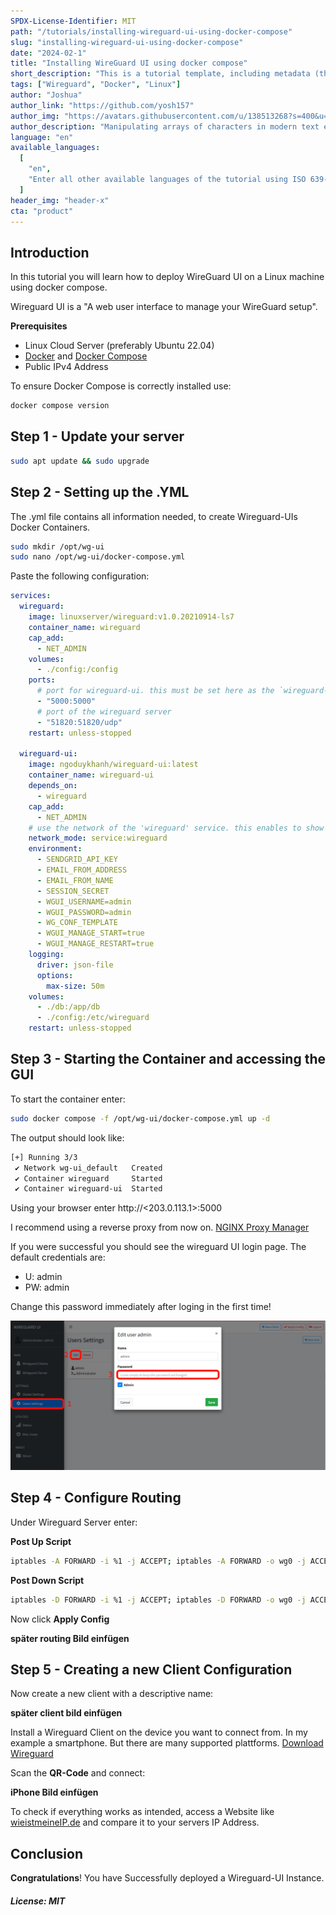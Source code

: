 ```yaml
---
SPDX-License-Identifier: MIT
path: "/tutorials/installing-wireguard-ui-using-docker-compose"
slug: "installing-wireguard-ui-using-docker-compose"
date: "2024-02-1"
title: "Installing WireGuard UI using docker compose"
short_description: "This is a tutorial template, including metadata (the first few lines before the actual tutorial). Please fill in as much as possible. If you don't know what to put somewhere, just leave it empty, the Community Manager will fill it for you. Your description should be less than 160 characters."
tags: ["Wireguard", "Docker", "Linux"]
author: "Joshua"
author_link: "https://github.com/yosh157"
author_img: "https://avatars.githubusercontent.com/u/138513268?s=400&u=5538bec7567a213c98bef37874f88d623bdb45de&v=4"
author_description: "Manipulating arrays of characters in modern text editors that need more RAM than we used to fly to the moon. But it's super awesome..."
language: "en"
available_languages:
  [
    "en",
    "Enter all other available languages of the tutorial using ISO 639-1 codes",
  ]
header_img: "header-x"
cta: "product"
---
```


## Introduction

In this tutorial you will learn how to deploy WireGuard UI on a Linux machine using docker compose.

Wireguard UI is a "A web user interface to manage your WireGuard setup".

**Prerequisites**

- Linux Cloud Server (preferably Ubuntu 22.04)
- [Docker](https://docs.docker.com/engine/install/ubuntu/) and [Docker Compose](https://docs.docker.com/compose/install/linux/)
- Public IPv4 Address

To ensure Docker Compose is correctly installed use:

```bash
docker compose version
```

## Step 1 - Update your server

```bash
sudo apt update && sudo upgrade
```
## Step 2 - Setting up the .YML

The .yml file contains all information needed, 
to create Wireguard-UIs Docker Containers.



```bash
sudo mkdir /opt/wg-ui
sudo nano /opt/wg-ui/docker-compose.yml
```
Paste the following configuration:

```YAML
services:
  wireguard:
    image: linuxserver/wireguard:v1.0.20210914-ls7
    container_name: wireguard
    cap_add:
      - NET_ADMIN
    volumes:
      - ./config:/config
    ports:
      # port for wireguard-ui. this must be set here as the `wireguard-ui` container joins the network of this container and hasn't its own network over which it could publis>
      - "5000:5000"
      # port of the wireguard server
      - "51820:51820/udp"
    restart: unless-stopped

  wireguard-ui:
    image: ngoduykhanh/wireguard-ui:latest
    container_name: wireguard-ui
    depends_on:
      - wireguard
    cap_add:
      - NET_ADMIN
    # use the network of the 'wireguard' service. this enables to show active clients in the status page
    network_mode: service:wireguard
    environment:
      - SENDGRID_API_KEY
      - EMAIL_FROM_ADDRESS
      - EMAIL_FROM_NAME
      - SESSION_SECRET
      - WGUI_USERNAME=admin
      - WGUI_PASSWORD=admin
      - WG_CONF_TEMPLATE
      - WGUI_MANAGE_START=true
      - WGUI_MANAGE_RESTART=true
    logging:
      driver: json-file
      options:
        max-size: 50m
    volumes:
      - ./db:/app/db
      - ./config:/etc/wireguard
    restart: unless-stopped
```

## Step 3 - Starting the Container and accessing the GUI

To start the container enter:
```bash
sudo docker compose -f /opt/wg-ui/docker-compose.yml up -d
```

The output should look like:

```bash
[+] Running 3/3
 ✔ Network wg-ui_default   Created                                                                                                                                        0.1s
 ✔ Container wireguard     Started                                                                                                                                        0.2s
 ✔ Container wireguard-ui  Started
```

Using your browser enter http://<203.0.113.1>:5000

I recommend using a reverse proxy from now on.
[NGINX Proxy Manager](https://community.hetzner.com/tutorials/installing-nginx-proxy-manager)

If you were successful you should see the wireguard UI login page. The default credentials are:
 
- U: admin
- PW: admin

Change this password immediately after loging in the first time!

![password.png](images/password.PNG)

## Step 4 - Configure Routing

Under Wireguard Server enter:

**Post Up Script**
```bash
iptables -A FORWARD -i %1 -j ACCEPT; iptables -A FORWARD -o wg0 -j ACCEPT; iptables -t nat -A POSTROUTING -o eth+ -j MASQUERADE
```

**Post Down Script**
```bash
iptables -D FORWARD -i %1 -j ACCEPT; iptables -D FORWARD -o wg0 -j ACCEPT; iptables -t nat -D POSTROUTING -o eth+ -j MASQUERADE
```

Now click **Apply Config**

**später routing Bild einfügen**

## Step 5 - Creating a new Client Configuration

Now create a new client with a descriptive name:

**später client bild einfügen**

Install a Wireguard Client on the device you want to connect from. In my example a smartphone. But there are many supported plattforms. [Download Wireguard](https://www.wireguard.com/install/)

Scan the **QR-Code** and connect:

**iPhone Bild einfügen**

To check if everything works as intended, access a Website like [wieistmeineIP.de](https://wieistmeineip.de) and compare it to your servers IP Address.


## Conclusion

**Congratulations**! You have Successfully deployed a Wireguard-UI Instance.


##### License: MIT

<!--

Contributor's Certificate of Origin

By making a contribution to this project, I certify that:

(a) The contribution was created in whole or in part by me and I have
    the right to submit it under the license indicated in the file; or

(b) The contribution is based upon previous work that, to the best of my
    knowledge, is covered under an appropriate license and I have the
    right under that license to submit that work with modifications,
    whether created in whole or in part by me, under the same license
    (unless I am permitted to submit under a different license), as
    indicated in the file; or

(c) The contribution was provided directly to me by some other person
    who certified (a), (b) or (c) and I have not modified it.

(d) I understand and agree that this project and the contribution are
    public and that a record of the contribution (including all personal
    information I submit with it, including my sign-off) is maintained
    indefinitely and may be redistributed consistent with this project
    or the license(s) involved.

Signed-off-by: [submitter's name and email address here]

-->
